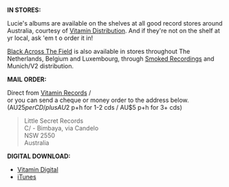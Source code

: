 **IN STORES:**  

Lucie's albums are available on the shelves at all good record stores around Australia, courtesy of [Vitamin Distribution][8].
And if they're not on the shelf at yr local, ask 'em t o order it in!

[Black Across The Field][4] is also available in stores throughout
The Netherlands, Belgium and Luxembourg, through [Smoked Recordings][6]
and Munich/V2 distribution.  

**MAIL ORDER:**  

Direct from [Vitamin Records][8] /  
or you can send a cheque or money order to the address below.  
(AU$25 per CD / plus AU$2 p+h for 1-2 cds / AU$5 p+h for 3+ cds)

> Little Secret Records  
> C/ - Bimbaya, via Candelo  
> NSW 2550  
> Australia  

**DIGITAL DOWNLOAD:**    

-   [Vitamin Digital][8]
-   [iTunes][9]

   [1]: albums/where-night-birds-call
   [2]: albums/the-bud
   [3]: albums/botticelli-blue-eyes
   [4]: albums/black-across-the-field
   [5]: http://www.vitamin.net.au
   [6]: http://www.smokedrecordings.com/
   [7]: albums/bonfires-in-silver-city
   [8]: http://www.vitamin.net.au/albumdefault.asp?ai=471
   [9]: http://itunes.apple.com/au/album/great-wave/id455221727?i=455221736&ign-mpt=uo%3D4